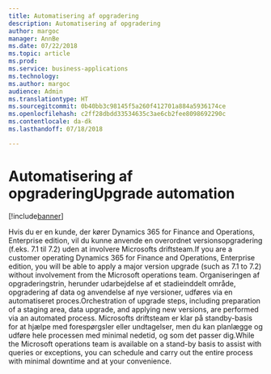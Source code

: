```yaml
---
title: Automatisering af opgradering
description: Automatisering af opgradering
author: margoc
manager: AnnBe
ms.date: 07/22/2018
ms.topic: article
ms.prod: 
ms.service: business-applications
ms.technology: 
ms.author: margoc
audience: Admin
ms.translationtype: HT
ms.sourcegitcommit: 0b40bb3c98145f5a260f412701a884a5936174ce
ms.openlocfilehash: c2ff28dbdd33534635c3ae6cb2fee8098692290c
ms.contentlocale: da-dk
ms.lasthandoff: 07/18/2018

---
```

#  <a name="upgrade-automation"></a><span data-ttu-id="c3b8a-103">Automatisering af opgradering</span><span class="sxs-lookup"><span data-stu-id="c3b8a-103">Upgrade automation</span></span>

[!include[banner](../../includes/banner.md)]

<span data-ttu-id="c3b8a-104">Hvis du er en kunde, der kører Dynamics 365 for Finance and Operations, Enterprise edition, vil du kunne anvende en overordnet versionsopgradering (f.eks. 7.1 til 7.2) uden at involvere Microsofts driftsteam.</span><span class="sxs-lookup"><span data-stu-id="c3b8a-104">If you are a customer operating Dynamics 365 for Finance and Operations, Enterprise edition, you will be able to apply a major version upgrade (such as 7.1 to 7.2) without involvement from the Microsoft operations team.</span></span>
<span data-ttu-id="c3b8a-105">Organiseringen af opgraderingstrin, herunder udarbejdelse af et stadieinddelt område, opgradering af data og anvendelse af nye versioner, udføres via en automatiseret proces.</span><span class="sxs-lookup"><span data-stu-id="c3b8a-105">Orchestration of upgrade steps, including preparation of a staging area, data upgrade, and applying new versions, are performed via an automated process.</span></span> <span data-ttu-id="c3b8a-106">Microsofts driftsteam er klar på standby-basis for at hjælpe med forespørgsler eller undtagelser, men du kan planlægge og udføre hele processen med minimal nedetid, og som det passer dig.</span><span class="sxs-lookup"><span data-stu-id="c3b8a-106">While the Microsoft operations team is available on a stand-by basis to assist with queries or exceptions, you can schedule and carry out the entire process with minimal downtime and at your convenience.</span></span>

